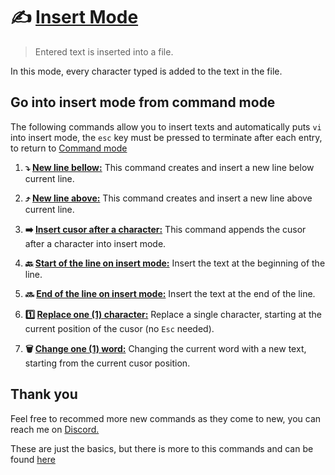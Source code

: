 # :writing_hand: [Insert Mode](/vi/insert-mode/insert_mode)
> Entered text is inserted into a file.

In this mode, every character typed is added to the text in the file.

## Go into insert mode from command mode
The following commands allow you to insert texts and automatically puts `vi` into insert mode, the `esc` key must be pressed to terminate after each entry, to return to [Command mode](/vi/command-mode/README.md)

1. **:arrow_heading_down: [New line bellow:](/vi/insert-mode/new_line-bellow)**
    This command creates and insert a new line below current line.

1. **:arrow_heading_up: [New line above:](/vi/insert-mode/new_line-above)**
    This command creates and insert a new line above current line.

1. **:arrow_right: [Insert cusor after a character:](/vi/insert-mode/insert_after-character)**
    This command appends the cusor after a character into insert mode.

1. **:back: [Start of the line on insert mode:](/vi/insert-mode/insert_line-start)**
    Insert the text at the beginning of the line.

1. **:soon: [End of the line on insert mode:](/vi/insert-mode/insert_line-end)**
    Insert the text at the end of the line.

1. **:one: [Replace one (1) character:](/vi/insert-mode/replace_character)**
    Replace a single character, starting at the current position of the cusor (no `Esc` needed).

1. **:wastebasket: [Change one (1) word:](/vi/insert-mode/change_word)**
    Changing the current word with a new text, starting from the current cusor position.

## Thank you
Feel free to recommed more new commands as they come to new, you can reach me on [Discord.](https://discord.com/users/982980024950997073)

These are just the basics, but there is more to this commands and can be found [here](https://www.cs.colostate.edu/helpdocs/vi.html)